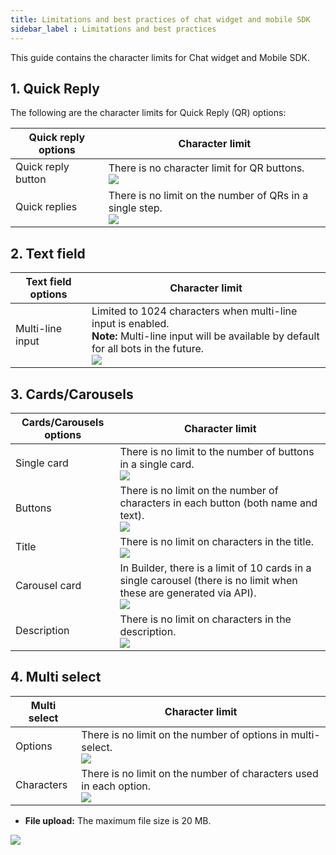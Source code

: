 ```yaml
---
title: Limitations and best practices of chat widget and mobile SDK
sidebar_label : Limitations and best practices
---
```


This guide contains the character limits for Chat widget and Mobile SDK. 

## 1. Quick Reply

The following are the character limits for Quick Reply (QR) options:

| Quick reply options | Character limit |
|---------------------|-----------------|
| Quick reply button | There is no character limit for QR buttons. <br/> ![](https://i.imgur.com/yfpMZ8A.png)|
| Quick replies | There is no limit on the number of QRs in a single step.<br/> ![](https://i.imgur.com/Vc0cGwp.png)|

## 2. Text field

| Text field options | Character limit |
|---------------------|-----------------|
| Multi-line input | Limited to 1024 characters when multi-line input is enabled. <br/> **Note:** Multi-line input will be available by default for all bots in the future. <br/> ![](https://i.imgur.com/71kBK9G.png) |

## 3. Cards/Carousels

| Cards/Carousels options | Character limit |
|---------------------|-----------------|
| Single card | There is no limit to the number of buttons in a single card.<br/> ![](https://i.imgur.com/3fXaiTl.png) |
| Buttons | There is no limit on the number of characters in each button (both name and text). <br/> ![](https://i.imgur.com/71iF98f.png) |
| Title | There is no limit on characters in the title. <br/> ![](https://i.imgur.com/nGUyyl2.png) |
| Carousel card | In Builder, there is a limit of 10 cards in a single carousel (there is no limit when these are generated via API).<br/> ![](https://i.imgur.com/TQdMKle.png)  |
| Description | There is no limit on characters in the description. <br/> ![](https://i.imgur.com/J7EgmYI.png) | 

## 4. Multi select

| Multi select | Character limit |
|---------------------|-----------------|
| Options  | There is no limit on the number of options in multi-select. <br/> ![](https://i.imgur.com/1FYME6a.png) |
| Characters | There is no limit on the number of characters used in each option. <br/> ![](https://i.imgur.com/vftSXEI.png)|

 
* **File upload:** The maximum file size is 20 MB.

![](https://i.imgur.com/5IDxuam.jpg)

 
 


